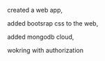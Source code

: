 created a web app,

added bootsrap css to the web,

added mongodb cloud,

wokring with authorization
